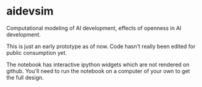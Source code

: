 # aidevsim
Computational modeling of AI development, effects of openness in AI development.

This is just an early prototype as of now. Code hasn't really been edited for public consumption yet.

The notebook has interactive ipython widgets which are not rendered on github. You'll need to run the notebook on a computer of your own to get the full design.
